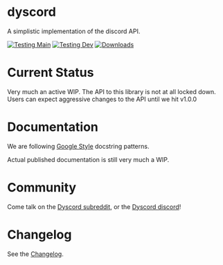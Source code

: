 # dyscord

A simplistic implementation of the discord API.

[![Testing Main](https://github.com/isbe-house/dyscord/actions/workflows/python-testing.yml/badge.svg?branch=main)](https://github.com/isbe-house/dyscord/actions/workflows/python-testing.yml) [![Testing Dev](https://github.com/isbe-house/dyscord/actions/workflows/python-testing.yml/badge.svg?branch=dev)](https://github.com/isbe-house/dyscord/actions/workflows/python-testing.yml) [![Downloads](https://static.pepy.tech/personalized-badge/dyscord?period=total&units=international_system&left_color=black&right_color=brightgreen&left_text=Downloads)](https://pepy.tech/project/dyscord)

# Current Status

Very much an active WIP. The API to this library is not at all locked down. Users can expect aggressive changes to the API until we hit v1.0.0

# Documentation

We are following [Google Style](https://sphinxcontrib-napoleon.readthedocs.io/en/latest/example_google.html) docstring patterns.

Actual published documentation is still very much a WIP.

# Community

Come talk on the [Dyscord subreddit](https://www.reddit.com/r/dyscord/), or the [Dyscord discord](https://discord.gg/Q9NFzgZx)!

# Changelog

See the [Changelog](docs/changelog.md).